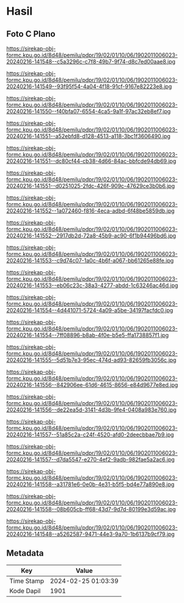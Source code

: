 # Hasil

## Foto C Plano

https://sirekap-obj-formc.kpu.go.id/8d48/pemilu/pdpr/19/02/01/10/06/1902011006023-20240216-141548--c5a3296c-c7f8-49b7-9f74-d8c7ed00aae8.jpg

https://sirekap-obj-formc.kpu.go.id/8d48/pemilu/pdpr/19/02/01/10/06/1902011006023-20240216-141549--93f95f54-4a04-4f18-91cf-9167e82223e8.jpg

https://sirekap-obj-formc.kpu.go.id/8d48/pemilu/pdpr/19/02/01/10/06/1902011006023-20240216-141550--f40bfa07-6554-4ca5-9a1f-97ac32eb8ef7.jpg

https://sirekap-obj-formc.kpu.go.id/8d48/pemilu/pdpr/19/02/01/10/06/1902011006023-20240216-141551--a52ebfd8-d128-4513-a118-3bc1f3606490.jpg

https://sirekap-obj-formc.kpu.go.id/8d48/pemilu/pdpr/19/02/01/10/06/1902011006023-20240216-141551--dc80cf44-cb38-4d66-84ac-bbfcde94db69.jpg

https://sirekap-obj-formc.kpu.go.id/8d48/pemilu/pdpr/19/02/01/10/06/1902011006023-20240216-141551--d0251025-2fdc-426f-909c-47629ce3b0b6.jpg

https://sirekap-obj-formc.kpu.go.id/8d48/pemilu/pdpr/19/02/01/10/06/1902011006023-20240216-141552--1a072460-f816-4eca-adbd-6f48be5859db.jpg

https://sirekap-obj-formc.kpu.go.id/8d48/pemilu/pdpr/19/02/01/10/06/1902011006023-20240216-141552--2917db2d-72a8-45b9-ac90-6f1b94496bd6.jpg

https://sirekap-obj-formc.kpu.go.id/8d48/pemilu/pdpr/19/02/01/10/06/1902011006023-20240216-141553--c9d74c07-1a0c-4b6f-a067-bb61265e88fe.jpg

https://sirekap-obj-formc.kpu.go.id/8d48/pemilu/pdpr/19/02/01/10/06/1902011006023-20240216-141553--eb06c23c-38a3-4277-abdd-1c63246ac46d.jpg

https://sirekap-obj-formc.kpu.go.id/8d48/pemilu/pdpr/19/02/01/10/06/1902011006023-20240216-141554--4d441071-5724-4a09-a5be-34197facfdc0.jpg

https://sirekap-obj-formc.kpu.go.id/8d48/pemilu/pdpr/19/02/01/10/06/1902011006023-20240216-141554--7ff08896-b8ab-4f0e-b5e5-ffa1738857f1.jpg

https://sirekap-obj-formc.kpu.go.id/8d48/pemilu/pdpr/19/02/01/10/06/1902011006023-20240216-141555--5d51b7e3-95ec-474d-ad93-82659fb3056c.jpg

https://sirekap-obj-formc.kpu.go.id/8d48/pemilu/pdpr/19/02/01/10/06/1902011006023-20240216-141556--842906ee-61d6-4615-8656-e84d9677e8ed.jpg

https://sirekap-obj-formc.kpu.go.id/8d48/pemilu/pdpr/19/02/01/10/06/1902011006023-20240216-141556--de22ea5d-3141-4d3b-9fe4-0408a983e760.jpg

https://sirekap-obj-formc.kpu.go.id/8d48/pemilu/pdpr/19/02/01/10/06/1902011006023-20240216-141557--51a85c2a-c24f-4520-afd0-2deecbbae7b9.jpg

https://sirekap-obj-formc.kpu.go.id/8d48/pemilu/pdpr/19/02/01/10/06/1902011006023-20240216-141557--d7da5547-e270-4ef2-9adb-982fae5a2ac6.jpg

https://sirekap-obj-formc.kpu.go.id/8d48/pemilu/pdpr/19/02/01/10/06/1902011006023-20240216-141558--a31781e6-0e0b-4e31-b5f5-bd4e77a890e8.jpg

https://sirekap-obj-formc.kpu.go.id/8d48/pemilu/pdpr/19/02/01/10/06/1902011006023-20240216-141558--08b605cb-ff68-43d7-9d7d-80199e3d59ac.jpg

https://sirekap-obj-formc.kpu.go.id/8d48/pemilu/pdpr/19/02/01/10/06/1902011006023-20240216-141548--a5262587-9471-44e3-9a70-1b6137b9cf79.jpg


## Metadata

| Key        | Value               |
| ---------- | ------------------- |
| Time Stamp | 2024-02-25 01:03:39 |
| Kode Dapil | 1901                |



